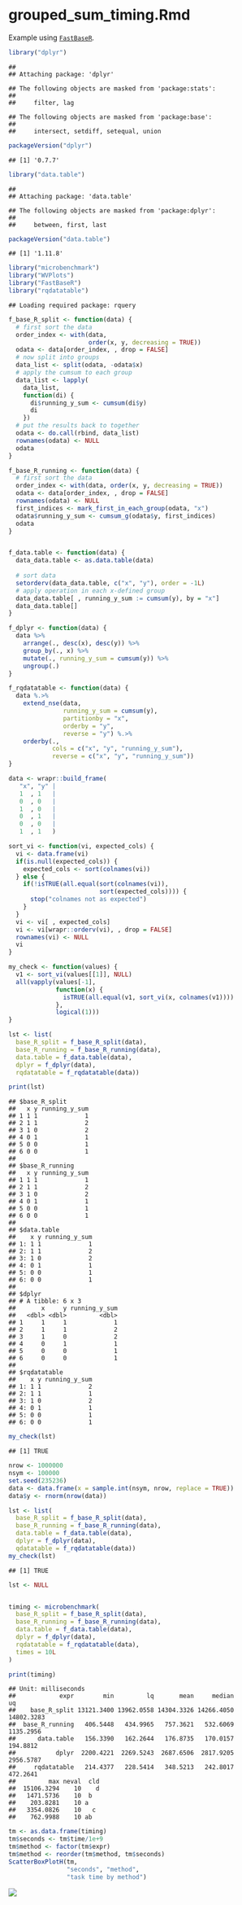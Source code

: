 grouped\_sum\_timing.Rmd
================

Example using [`FastBaseR`](https://github.com/WinVector/FastBaseR).

``` r
library("dplyr")
```

    ## 
    ## Attaching package: 'dplyr'

    ## The following objects are masked from 'package:stats':
    ## 
    ##     filter, lag

    ## The following objects are masked from 'package:base':
    ## 
    ##     intersect, setdiff, setequal, union

``` r
packageVersion("dplyr")
```

    ## [1] '0.7.7'

``` r
library("data.table")
```

    ## 
    ## Attaching package: 'data.table'

    ## The following objects are masked from 'package:dplyr':
    ## 
    ##     between, first, last

``` r
packageVersion("data.table")
```

    ## [1] '1.11.8'

``` r
library("microbenchmark")
library("WVPlots")
library("FastBaseR")
library("rqdatatable")
```

    ## Loading required package: rquery

``` r
f_base_R_split <- function(data) {
  # first sort the data
  order_index <- with(data, 
                      order(x, y, decreasing = TRUE))
  odata <- data[order_index, , drop = FALSE]
  # now split into groups
  data_list <- split(odata, -odata$x)
  # apply the cumsum to each group
  data_list <- lapply(
    data_list,
    function(di) {
      di$running_y_sum <- cumsum(di$y)
      di
    })
  # put the results back to together
  odata <- do.call(rbind, data_list)
  rownames(odata) <- NULL
  odata
}

f_base_R_running <- function(data) {
  # first sort the data
  order_index <- with(data, order(x, y, decreasing = TRUE))
  odata <- data[order_index, , drop = FALSE]
  rownames(odata) <- NULL
  first_indices <- mark_first_in_each_group(odata, "x")
  odata$running_y_sum <- cumsum_g(odata$y, first_indices)
  odata
}


f_data.table <- function(data) {
  data_data.table <- as.data.table(data)
  
  # sort data
  setorderv(data_data.table, c("x", "y"), order = -1L)
  # apply operation in each x-defined group
  data_data.table[ , running_y_sum := cumsum(y), by = "x"]
  data_data.table[]
}

f_dplyr <- function(data) {
  data %>%
    arrange(., desc(x), desc(y)) %>%
    group_by(., x) %>%
    mutate(., running_y_sum = cumsum(y)) %>%
    ungroup(.)
}

f_rqdatatable <- function(data) {
  data %.>%
    extend_nse(data,
               running_y_sum = cumsum(y),
               partitionby = "x",
               orderby = "y",
               reverse = "y") %.>%
    orderby(.,
            cols = c("x", "y", "running_y_sum"),
            reverse = c("x", "y", "running_y_sum"))
}

data <- wrapr::build_frame(
   "x", "y" |
   1  , 1   |
   0  , 0   |
   1  , 0   |
   0  , 1   |
   0  , 0   |
   1  , 1   )

sort_vi <- function(vi, expected_cols) {
  vi <- data.frame(vi)
  if(is.null(expected_cols)) {
    expected_cols <- sort(colnames(vi))
  } else {
    if(!isTRUE(all.equal(sort(colnames(vi)), 
                         sort(expected_cols)))) {
      stop("colnames not as expected")
    }
  }
  vi <- vi[ , expected_cols]
  vi <- vi[wrapr::orderv(vi), , drop = FALSE]
  rownames(vi) <- NULL
  vi
}

my_check <- function(values) {
  v1 <- sort_vi(values[[1]], NULL)
  all(vapply(values[-1], 
             function(x) {
               isTRUE(all.equal(v1, sort_vi(x, colnames(v1))))
             },
             logical(1)))
}

lst <- list( 
  base_R_split = f_base_R_split(data),
  base_R_running = f_base_R_running(data),
  data.table = f_data.table(data),
  dplyr = f_dplyr(data),
  rqdatatable = f_rqdatatable(data))

print(lst)
```

    ## $base_R_split
    ##   x y running_y_sum
    ## 1 1 1             1
    ## 2 1 1             2
    ## 3 1 0             2
    ## 4 0 1             1
    ## 5 0 0             1
    ## 6 0 0             1
    ## 
    ## $base_R_running
    ##   x y running_y_sum
    ## 1 1 1             1
    ## 2 1 1             2
    ## 3 1 0             2
    ## 4 0 1             1
    ## 5 0 0             1
    ## 6 0 0             1
    ## 
    ## $data.table
    ##    x y running_y_sum
    ## 1: 1 1             1
    ## 2: 1 1             2
    ## 3: 1 0             2
    ## 4: 0 1             1
    ## 5: 0 0             1
    ## 6: 0 0             1
    ## 
    ## $dplyr
    ## # A tibble: 6 x 3
    ##       x     y running_y_sum
    ##   <dbl> <dbl>         <dbl>
    ## 1     1     1             1
    ## 2     1     1             2
    ## 3     1     0             2
    ## 4     0     1             1
    ## 5     0     0             1
    ## 6     0     0             1
    ## 
    ## $rqdatatable
    ##    x y running_y_sum
    ## 1: 1 1             2
    ## 2: 1 1             1
    ## 3: 1 0             2
    ## 4: 0 1             1
    ## 5: 0 0             1
    ## 6: 0 0             1

``` r
my_check(lst)
```

    ## [1] TRUE

``` r
nrow <- 1000000
nsym <- 100000
set.seed(235236)
data <- data.frame(x = sample.int(nsym, nrow, replace = TRUE))
data$y <- rnorm(nrow(data))

lst <- list( 
  base_R_split = f_base_R_split(data),
  base_R_running = f_base_R_running(data),
  data.table = f_data.table(data),
  dplyr = f_dplyr(data),
  qdatatable = f_rqdatatable(data))
my_check(lst)
```

    ## [1] TRUE

``` r
lst <- NULL


timing <- microbenchmark(
  base_R_split = f_base_R_split(data),
  base_R_running = f_base_R_running(data),
  data.table = f_data.table(data),
  dplyr = f_dplyr(data),
  rqdatatable = f_rqdatatable(data),
  times = 10L
)

print(timing)
```

    ## Unit: milliseconds
    ##            expr        min         lq       mean     median         uq
    ##    base_R_split 13121.3400 13962.0558 14304.3326 14266.4050 14802.3283
    ##  base_R_running   406.5448   434.9965   757.3621   532.6069  1135.2956
    ##      data.table   156.3390   162.2644   176.8735   170.0157   194.8812
    ##           dplyr  2200.4221  2269.5243  2687.6506  2817.9205  2956.5787
    ##     rqdatatable   214.4377   228.5414   348.5213   242.8017   472.2641
    ##         max neval  cld
    ##  15106.3294    10    d
    ##   1471.5736    10  b  
    ##    203.8281    10 a   
    ##   3354.0826    10   c 
    ##    762.9988    10 ab

``` r
tm <- as.data.frame(timing)
tm$seconds <- tm$time/1e+9
tm$method <- factor(tm$expr)
tm$method <- reorder(tm$method, tm$seconds)
ScatterBoxPlotH(tm, 
                "seconds", "method", 
                "task time by method")
```

![](grouped_sum_timing_files/figure-markdown_github/present-1.png)
